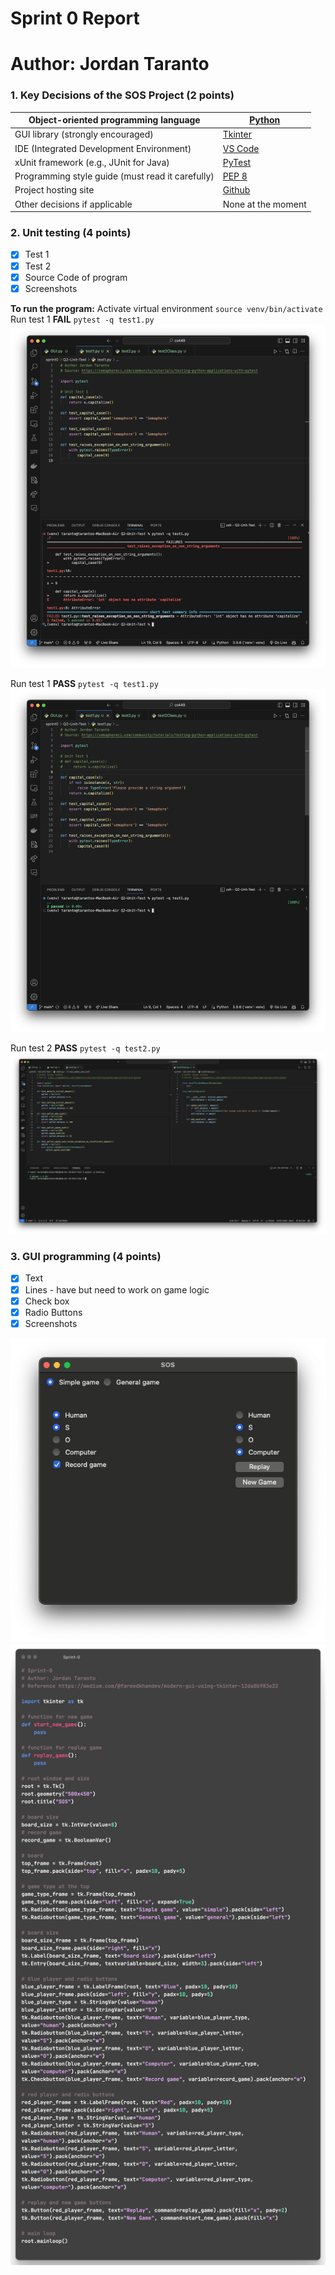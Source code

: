 # Sprint 0 Report
# Author: Jordan Taranto

### 1. **Key Decisions of the SOS Project (2 points)**

| Object-oriented programming language | [Python](https://www.python.org/) |
| ---- | ---- |
| GUI library (strongly encouraged) | [Tkinter](https://docs.python.org/3/library/tk.html) |
| IDE (Integrated Development Environment) | [VS Code](https://code.visualstudio.com/) |
| xUnit framework (e.g., JUnit for Java) | [PyTest](https://docs.pytest.org/en/7.4.x/getting-started.html#get-started) |
| Programming style guide (must read it carefully) | [PEP 8](https://peps.python.org/pep-0008/) |
| Project hosting site | [Github](https://github.com/Jordinaa/cs449) |
| Other decisions if applicable | None at the moment |
### 2. **Unit testing (4 points)**
- [x] Test 1
- [x] Test 2
- [x] Source Code of program
- [x] Screenshots

**To run the program:**
Activate virtual environment
`source venv/bin/activate`
Run test 1 **FAIL**
`pytest -q test1.py`
![test1fail](/sprint0/assets/test1fail.png)

Run test 1 **PASS**
`pytest -q test1.py`
![test1pass](/sprint0/assets/test1pass.png)

Run test 2 **PASS**
`pytest -q test2.py`
![test2pass](/sprint0/assets/test2pass.png)


### 3. **GUI programming (4 points)**
- [x] Text
- [x] Lines - have but need to work on game logic 
- [x] Check box
- [x] Radio Buttons
- [x] Screenshots 

![gui](/sprint0/assets/gui.png)
![source_code](/sprint0/assets/source_code.png)